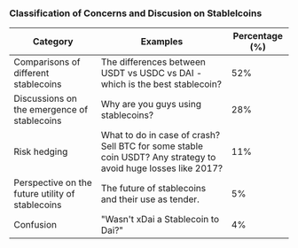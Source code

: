 ### Classification of Concerns and Discusion on Stablelcoins

| Category                                      | Examples                                                                                                            | Percentage (%) |
|--------------------------------------------|---------------------------------------------------------------------------------------------------------------------|----------------|
| Comparisons of different stablecoins       | The differences between USDT vs USDC vs DAI - which is the best stablecoin?                                         | 52%            |
| Discussions on the emergence of stablecoins| Why are you guys using stablecoins?                                                                                 | 28%            |
| Risk hedging                               | What to do in case of crash? Sell BTC for some stable coin USDT? Any strategy to avoid huge losses like 2017?       | 11%            |
| Perspective on the future utility of stablecoins | The future of stablecoins and their use as tender.                                                                    | 5%             |
| Confusion                                  | "Wasn't xDai a Stablecoin to Dai?"                                                                                  | 4%             |
